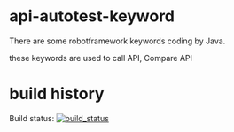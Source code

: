 # api-autotest-keyword

There are some robotframework keywords coding by Java.

these keywords are used to call API, Compare API 

# build history
Build status: [![build_status](https://travis-ci.org/lilyhu2014/apiee.svg?branch=master)](https://travis-ci.org/lilyhu2014/apiee)
